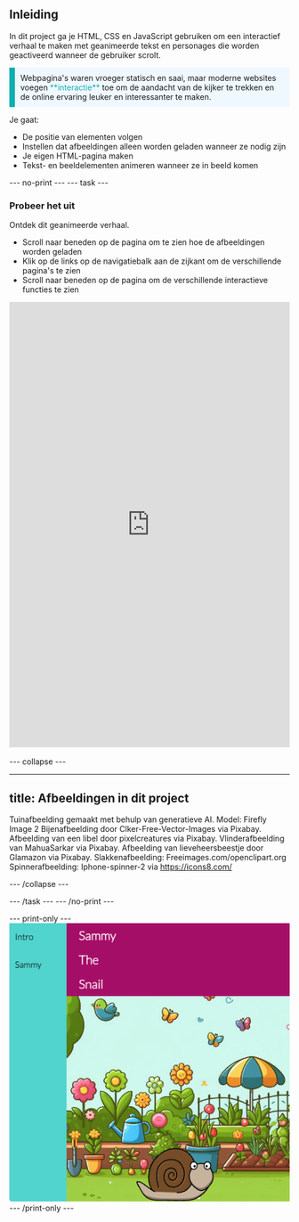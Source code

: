 ## Inleiding

In dit project ga je HTML, CSS en JavaScript gebruiken om een interactief verhaal te maken met geanimeerde tekst en personages die worden geactiveerd wanneer de gebruiker scrolt.

<p style="border-left: solid; border-width:10px; border-color: #0faeb0; background-color: aliceblue; padding: 10px;">
Webpagina's waren vroeger statisch en saai, maar moderne websites voegen <span style="color: #0faeb0">**interactie**</span> toe om de aandacht van de kijker te trekken en de online ervaring leuker en interessanter te maken. 
</p>

Je gaat:

- De positie van elementen volgen
- Instellen dat afbeeldingen alleen worden geladen wanneer ze nodig zijn
- Je eigen HTML-pagina maken
- Tekst- en beeldelementen animeren wanneer ze in beeld komen

\--- no-print ---
\--- task ---

### Probeer het uit

<div style="display: flex; flex-wrap: wrap">
<div style="flex-basis: 175px; flex-grow: 1">  
Ontdek dit geanimeerde verhaal. 

- Scroll naar beneden op de pagina om te zien hoe de afbeeldingen worden geladen
- Klik op de links op de navigatiebalk aan de zijkant om de verschillende pagina's te zien
- Scroll naar beneden op de pagina om de verschillende interactieve functies te zien

<iframe src="https://editor.raspberrypi.org/en/embed/viewer/animated-story-complete" width="100%" height="800" frameborder="0" marginwidth="0" marginheight="0" allowfullscreen> </iframe>
</div>
</div>

\--- collapse ---

---

## title: Afbeeldingen in dit project

Tuinafbeelding gemaakt met behulp van generatieve AI. Model: Firefly Image 2
Bijenafbeelding door Clker-Free-Vector-Images via Pixabay.
Afbeelding van een libel door pixelcreatures via Pixabay.
Vlinderafbeelding van MahuaSarkar via Pixabay.
Afbeelding van lieveheersbeestje door Glamazon via Pixabay.
Slakkenafbeelding: Freeimages.com/openclipart.org
Spinnerafbeelding: Iphone-spinner-2 via https://icons8.com/

\--- /collapse ---

\--- /task ---
\--- /no-print ---

\--- print-only ---
![Completed project](images/animated-story.png)
\--- /print-only ---

